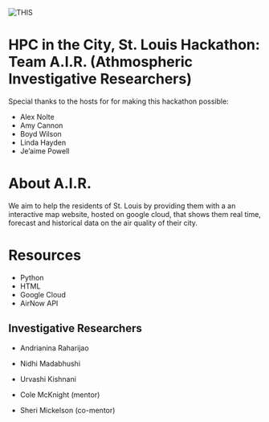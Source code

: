 ![THIS](https://user-images.githubusercontent.com/78986606/140667869-d7b5b8c5-1b0c-440c-91df-753e634a52a1.jpg)



# HPC in the City, St. Louis Hackathon: Team A.I.R. (Athmospheric Investigative Researchers)

Special thanks to the hosts for for making this hackathon possible: 
- Alex Nolte
- Amy Cannon 
- Boyd Wilson 
- Linda Hayden  
- Je’aime Powell 

# About A.I.R.

We aim to help the residents of St. Louis by providing them with a an interactive map website, hosted on google cloud, that shows them real time, forecast and historical data on the air quality of their city.

# Resources

- Python
- HTML
- Google Cloud
- AirNow API


## Investigative Researchers 
- Andrianina Raharijao
- Nidhi Madabhushi 
- Urvashi Kishnani

- Cole McKnight (mentor)
- Sheri Mickelson (co-mentor)


##
